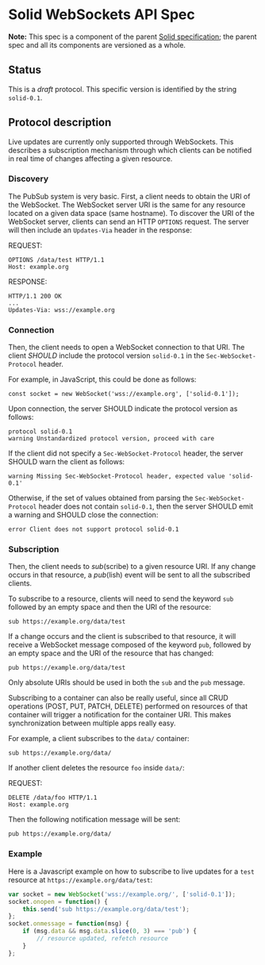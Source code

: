 # Solid WebSockets API Spec

**Note:** This spec is a component of the parent
[Solid specification](README.md); the parent spec and all its components are
versioned as a whole.

## Status
This is a _draft_ protocol.
This specific version is identified by the string `solid-0.1`.

## Protocol description

Live updates are currently only supported through WebSockets. This describes a
subscription mechanism through which clients can be notified in real time of
changes affecting a given resource.

### Discovery
The PubSub system is very basic.
First, a client needs to obtain the URI of the WebSocket.
The WebSocket server URI is the same for any resource
located on a given data space (same hostname).
To discover the URI of the WebSocket server,
clients can send an HTTP `OPTIONS` request.
The server will then include an `Updates-Via` header in the response:

REQUEST:

```http
OPTIONS /data/test HTTP/1.1
Host: example.org
```

RESPONSE:

```http
HTTP/1.1 200 OK
...
Updates-Via: wss://example.org
```

### Connection
Then, the client needs to open a WebSocket connection
to that URI.
The client _SHOULD_ include the protocol version `solid-0.1`
in the `Sec-WebSocket-Protocol` header.

For example, in JavaScript, this could be done as follows:

```
const socket = new WebSocket('wss://example.org', ['solid-0.1']);
```

Upon connection,
the server SHOULD indicate the protocol version as follows:

```
protocol solid-0.1
warning Unstandardized protocol version, proceed with care
```

If the client did not specify a `Sec-WebSocket-Protocol` header,
the server SHOULD warn the client as follows:

```
warning Missing Sec-WebSocket-Protocol header, expected value 'solid-0.1'
```

Otherwise, if the set of values obtained
from parsing the `Sec-WebSocket-Protocol` header
does not contain `solid-0.1`,
then the server SHOULD emit a warning
and SHOULD close the connection:

```
error Client does not support protocol solid-0.1
```

### Subscription
Then, the client needs to *sub*(scribe) to a given resource URI.
If any change occurs in that resource,
a *pub*(lish) event will be sent to all the subscribed clients.

To subscribe to a resource, clients will need to send the keyword `sub` followed
by an empty space and then the URI of the resource:

```
sub https://example.org/data/test
```

If a change occurs and the client is subscribed to that resource, it will
receive a WebSocket message composed of the keyword `pub`, followed by an empty
space and the URI of the resource that has changed:

```
pub https://example.org/data/test
```

Only absolute URIs should be used in both the `sub` and the `pub` message.

Subscribing to a container can also be really useful, since all CRUD operations
(POST, PUT, PATCH, DELETE) performed on resources of that container will trigger
a notification for the container URI. This makes synchronization between
multiple apps really easy.

For example, a client subscribes to the `data/` container:

```
sub https://example.org/data/
```

If another client deletes the resource `foo` inside `data/`:

REQUEST:

```http
DELETE /data/foo HTTP/1.1
Host: example.org
```

Then the following notification message will be sent:

```
pub https://example.org/data/
```

### Example
Here is a Javascript example on how to subscribe to live updates for a `test`
resource at `https://example.org/data/test`:

```js
var socket = new WebSocket('wss://example.org/', ['solid-0.1']);
socket.onopen = function() {
	this.send('sub https://example.org/data/test');
};
socket.onmessage = function(msg) {
	if (msg.data && msg.data.slice(0, 3) === 'pub') {
        // resource updated, refetch resource
	}
};
```
